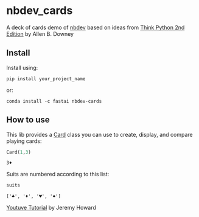 nbdev_cards
================

<!-- WARNING: THIS FILE WAS AUTOGENERATED! DO NOT EDIT! -->

A deck of cards demo of [nbdev](https://nbdev.fast.ai) based on ideas
from [Think Python 2nd
Edition](https://greenteapress.com/wp/think-python-2e/) by Allen B.
Downey

## Install

Install using:

`pip install your_project_name`

or:

`conda install -c fastai nbdev-cards`

## How to use

This lib provides a
[Card](https://Ashish-Soni08.github.io/nbdev-cards/nbdev_cards.card.html#card)
class you can use to create, display, and compare playing cards:

``` python
Card(1,3)
```

    3♦

Suits are numbered according to this list:

``` python
suits
```

    ['♣', '♦', '♥', '♠']


[Youtuve Tutorial](https://www.youtube.com/watch?v=0pWjZByJ3Lk) by Jeremy Howard
